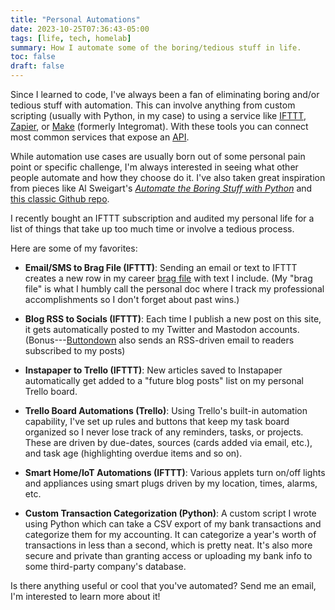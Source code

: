 ```yaml
---
title: "Personal Automations"
date: 2023-10-25T07:36:43-05:00
tags: [life, tech, homelab]
summary: How I automate some of the boring/tedious stuff in life.
toc: false
draft: false
---
```


Since I learned to code, I've always been a fan of eliminating boring and/or tedious stuff with automation. This can involve anything from custom scripting (usually with Python, in my case) to using a service like [IFTTT](https://ifttt.com/), [Zapier](https://zapier.com/), or [Make](https://www.make.com/en/integromat-evolves-to-make/) (formerly Integromat). With these tools you can connect most common services that expose an [API](https://www.ibm.com/topics/api/).

While automation use cases are usually born out of some personal pain point or specific challenge, I'm always interested in seeing what other people automate and how they choose do it. I've also taken great inspiration from pieces like Al Sweigart's [*Automate the Boring Stuff with Python*](https://automatetheboringstuff.com/) and [this classic Github repo](https://github.com/NARKOZ/hacker-scripts).

I recently bought an IFTTT subscription and audited my personal life for a list of things that take up too much time or involve a tedious process. 

Here are some of my favorites:

- **Email/SMS to Brag File (IFTTT)**: Sending an email or text to IFTTT creates a new row in my career [brag file](https://www.thefountaininstitute.com/blog/brag-documents) with text I include. (My "brag file" is what I humbly call the personal doc where I track my professional accomplishments so I don't forget about past wins.)

- **Blog RSS to Socials (IFTTT)**: Each time I publish a new post on this site, it gets automatically posted to my Twitter and Mastodon accounts. (Bonus---[Buttondown](https://buttondown.email/) also sends an RSS-driven email to readers subscribed to my posts)

- **Instapaper to Trello (IFTTT)**: New articles saved to Instapaper automatically get added to a "future blog posts" list on my personal Trello board.

- **Trello Board Automations (Trello)**: Using Trello's built-in automation capability, I've set up rules and buttons that keep my task board organized so I never lose track of any reminders, tasks, or projects. These are driven by due-dates, sources (cards added via email, etc.), and task age (highlighting overdue items and so on).

- **Smart Home/IoT Automations (IFTTT)**: Various applets turn on/off lights and appliances using smart plugs driven by my location, times, alarms, etc.

- **Custom Transaction Categorization (Python)**: A custom script I wrote using Python which can take a CSV export of my bank transactions and categorize them for my accounting. It can categorize a year's worth of transactions in less than a second, which is pretty neat. It's also more secure and private than granting access or uploading my bank info to some third-party company's database.

Is there anything useful or cool that you've automated? Send me an email, I'm interested to learn more about it!